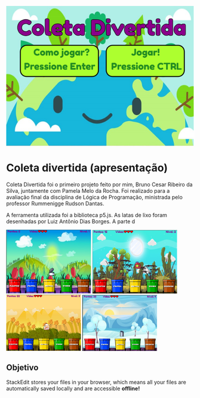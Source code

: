 ![capa](https://github.com/brunoo85/Coleta_Divertida/blob/main/images/readme/capaColeta.png?raw=true)
# Coleta divertida (apresentação)

Coleta Divertida foi o primeiro projeto feito por mim, Bruno Cesar Ribeiro da Silva, juntamente com Pamela Melo da Rocha. Foi realizado para a avaliação final da disciplina de Lógica de Programação, ministrada pelo professor Rummenigge Rudson Dantas.

A ferramenta utilizada foi a biblioteca p5.js. As latas de lixo foram desenhadas por Luiz Antônio Dias Borges. A parte d

<img src="https://github.com/brunoo85/Coleta_Divertida/blob/main/images/readme/nivel1.png?raw=true" width="45%" /> 
<img src="https://github.com/brunoo85/Coleta_Divertida/blob/main/images/readme/nivel2.png?raw=true" width="45%" /> 
<img src="https://github.com/brunoo85/Coleta_Divertida/blob/main/images/readme/nivel3.png?raw=true" width="200" /> 
<img src="https://github.com/brunoo85/Coleta_Divertida/blob/main/images/readme/nivel4.jpeg?raw=true" width="200" /> 




## Objetivo

StackEdit stores your files in your browser, which means all your files are automatically saved locally and are accessible **offline!**

